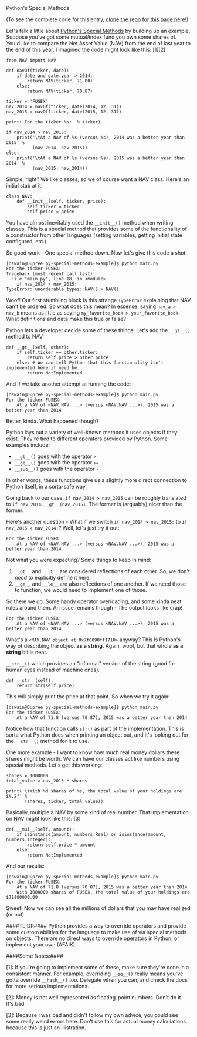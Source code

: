 <div class="article-header">Python's Special Methods</div>

(To see the complete code for this entry, [clone the repo for this page here!](https://github.com/pseudoramble/blog-demos/tree/master/src/python-special-methods))

Let's talk a little about [Python's Special Methods](https://docs.python.org/3.5/reference/datamodel.html#special-method-names) by building up an example. Suppose you've got some mutual/index fund you own some shares of. You'd like to compare the Net Asset Value (NAV) from the end of last year to the end of this year. I imagined the code might look like this: [[1]](#1)[[2]](#2)

    from NAV import NAV

    def navOf(ticker, date):
        if date and date.year > 2014:
            return NAV(ticker, 71.80)
        else:
            return NAV(ticker, 70.87)

    ticker = 'FUSEX'
    nav_2014 = navOf(ticker, date(2014, 12, 31))
    nav_2015 = navOf(ticker, date(2015, 12, 31))

    print('For the ticker %s:' % ticker)
    
    if nav_2014 > nav_2015:
        print('\tAt a NAV of %s (versus %s), 2014 was a better year than 2015' %
              (nav_2014, nav_2015))
    else:
        print('\tAt a NAV of %s (versus %s), 2015 was a better year than 2014' %
              (nav_2015, nav_2014))

Simple, right? We like classes, so we of course want a NAV class. Here's an initial stab at it:

    class NAV:
        def __init__(self, ticker, price):
            self.ticker = ticker
            self.price = price

You have almost inevitably used the `__init__()` method when writing classes. This is a special method that provides some of the functionality of a constructor from other languages (setting variables, getting initial state configured, etc.).

So good work - One special method down. Now let's give this code a shot:

    [dswain@Dupree py-special-methods-example]$ python main.py 
    For the ticker FUSEX:
    Traceback (most recent call last):
      File "main.py", line 18, in <module>
        if nav_2014 > nav_2015:
    TypeError: unorderable types: NAV() > NAV()

Woof! Our first stumbling block is this strange `TypeError` explaining that NAV can't be ordered. So what does this mean? In essense, saying `nav_a > nav_b` means as little as saying `my_favorite_book > your_favorite_book`. What definitions and data make this true or false?

Python lets a developer decide some of these things. Let's add the `__gt__()` method to NAV:

    def __gt__(self, other):
        if self.ticker == other.ticker:
            return self.price > other.price
        else: # We can tell Python that this functionality isn't implemented here if need be.
            return NotImplemented

And if we take another attempt at running the code:

    [dswain@Dupree py-special-methods-example]$ python main.py 
    For the ticker FUSEX:
    	At a NAV of <NAV.NAV ...> (versus <NAV.NAV ...>), 2015 was a better year than 2014

Better, kinda. What happened though?

Python lays out a variety of well-known methods it uses objects if they exist. They're tied to different operators provided by Python. Some examples include:

* `__gt__()` goes with the operator `>`
* `__ge__()` goes with the operator `>=`
* `__sub__()` goes with the operator `-`

In other words, these functions give us a slightly more direct connection to Python itself, in a sorta-safe way.

Going back to our case, `if nav_2014 > nav_2015` can be roughly translated to `if nav_2014.__gt__(nav_2015)`. The former is (arguably) nicer than the former.

Here's another question - What if we switch `if nav_2014 > nav_2015:` to `if nav_2015 < nav_2014:`? Well, let's just try it out:

    For the ticker FUSEX:
    	At a NAV of <NAV.NAV ...> (versus <NAV.NAV ...>), 2015 was a better year than 2014

Not what you were expecting? Some things to keep in mind:

1. `__gt__` and `__lt__` are considered reflections of each other. So, we don't *need* to explicitly define it here.
2. `__ge__` and `__le__` are also reflections of one another. If we need those to function, we would need to implement one of those.

So there we go. Some handy operator overloading, and some kinda neat rules around them. An issue remains though - The output looks like crap!

    For the ticker FUSEX:
    	At a NAV of <NAV.NAV ...> (versus <NAV.NAV ...>), 2015 was a better year than 2014

What's a `<NAV.NAV object at 0x7f0090ff1710>` anyway? This is Python's way of describing the object **as a string**. Again, woof, but that whole **as a string** bit is neat.

`__str__()` which provides an "informal" version of the string (good for human eyes instead of machine ones).

    def __str__(self):
        return str(self.price)

This will simply print the price at that point. So when we try it again:

    [dswain@Dupree py-special-methods-example]$ python main.py 
    For the ticker FUSEX:
    	At a NAV of 71.8 (versus 70.87), 2015 was a better year than 2014

Notice how that function calls `str()` as part of the implementation. This is sorta what Python does when printing an object out, and it's looking out for the `__str__()` method for it to use.

One more example - I want to know how much real money dollars these shares might be worth. We can have our classes act like numbers using special methods. Let's get this working:

    shares = 1000000
    total_value = nav_2015 * shares

    print('\tWith %d shares of %s, the total value of your holdings are $%.2f' %
           (shares, ticker, total_value))

Basically, multiple a NAV by some kind of real number. That implementation on NAV might look like this: [[3]](#3)

    def __mul__(self, amount):
        if isinstance(amount, numbers.Real) or isinstance(amount, numbers.Integer):
            return self.price * amount
        else:
            return NotImplemented

And our results:

    [dswain@Dupree py-special-methods-example]$ python main.py 
    For the ticker FUSEX:
    	At a NAV of 71.8 (versus 70.87), 2015 was a better year than 2014
    	With 1000000 shares of FUSEX, the total value of your holdings are $71800000.00

Sweet! Now we can see all the millions of dollars that you may have realized (or not).

####TL;DR####
Python provides a way to override operators and provide some custom abilities for the language to make use of via special methods on objects. There are no direct ways to override operators in Python, or implement your own (AFAIK).

####Some Notes:####

<a name="1">[1]</a>:  If you're going to implement some of these, make sure they're done in a consistent manner. For example, overriding `__eq__()` really means you've gotta override `__hash__()` too. Delegate when you can, and check the docs for more serious implementations.

<a name="2">[2]</a>: Money is not well represented as floating-point numbers. Don't do it. It's bad.

<a name="3">[3]</a>: Because I was bad and didn't follow my own advice, you could see some really weird errors here. Don't use this for actual money calculations because this is just an illistration.
